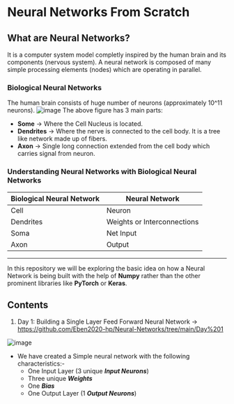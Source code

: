 # Neural Networks From Scratch


## What are Neural Networks?
It is a computer system model completly inspired by the human brain and its components (nervous system). A neural network is composed of many simple processing elements (nodes) which are operating in parallel.

### Biological Neural Networks
The human brain consists of huge number of neurons (approximately 10^11 neurons). 
![image](https://user-images.githubusercontent.com/66016994/130130200-e1494be7-7a68-48e1-8a6d-3be5a360f1eb.png)
The above figure has 3 main parts:
- **Some** -> Where the Cell Nucleus is located.
- **Dendrites** -> Where the nerve is connected to the cell body. It is a tree like network made up of fibers.
- **Axon** -> Single long connection extended from the cell body which carries signal from neuron.

### Understanding Neural Networks with Biological Neural Networks 

| Biological Neural Network | Neural Network |
| --- | --- |
| Cell | Neuron |
| Dendrites | Weights or Interconnections |
| Soma | Net Input |
| Axon | Output |

---

In this repository we will be exploring the basic idea on how a Neural Network is being built with the help of **Numpy** rather than the other prominent libraries like **PyTorch** or **Keras**.

## Contents

1. Day 1: Building a Single Layer Feed Forward Neural Network -> https://github.com/Eben2020-hp/Neural-Networks/tree/main/Day%201

![image](https://user-images.githubusercontent.com/66016994/130131810-3ad83fd3-3c94-4933-9848-ceab101e6696.png)
- We have created a Simple neural network with the following characteristics:-  
  - One Input Layer (3 unique ***Input Neurons***)
  - Three unique ***Weights***
  - One ***Bias***
  - One Output Layer (1 ***Output Neurons***)




